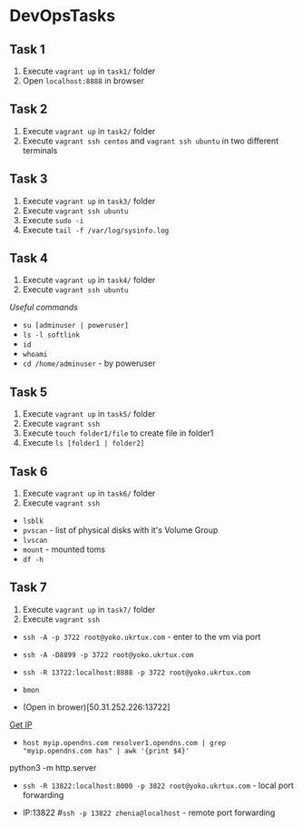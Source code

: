 # DevOpsTasks

## Task 1
1) Execute `vagrant up` in `task1/` folder
2) Open `localhost:8888` in browser

## Task 2
1) Execute `vagrant up` in `task2/` folder
2) Execute `vagrant ssh centos` and `vagrant ssh ubuntu` in two different terminals

## Task 3
1) Execute `vagrant up` in `task3/` folder
2) Execute `vagrant ssh ubuntu`
3) Execute `sudo -i`
4) Execute `tail -f /var/log/sysinfo.log`

## Task 4
1) Execute `vagrant up` in `task4/` folder
2) Execute `vagrant ssh ubuntu`

*Useful commands*

* `su [adminuser | poweruser]`
* `ls -l softlink`
* `id`
* `whoami`
* `cd /home/adminuser` - by poweruser

## Task 5
1) Execute `vagrant up` in `task5/` folder
2) Execute `vagrant ssh`
3) Execute `touch folder1/file` to create file in folder1
4) Execute `ls [folder1 | folder2]`

## Task 6
1) Execute `vagrant up` in `task6/` folder
2) Execute `vagrant ssh`

* `lsblk`
* `pvscan` - list of physical disks with it's Volume Group
* `lvscan`
* `mount` - mounted toms
* `df -h`

## Task 7
1) Execute `vagrant up` in `task7/` folder
2) Execute `vagrant ssh`

* `ssh -A -p 3722 root@yoko.ukrtux.com` - enter to the vm via port
* `ssh -A -D8899 -p 3722 root@yoko.ukrtux.com`

* `ssh -R 13722:localhost:8888 -p 3722 root@yoko.ukrtux.com`
* `bmon`
* (Open in brower)[50.31.252.226:13722]

[Get IP](https://www.getip.org/)


* `host myip.opendns.com resolver1.opendns.com | grep "myip.opendns.com has" | awk '{print $4}'`



python3 -m http.server 
* `ssh -R 13822:localhost:8000 -p 3822 root@yoko.ukrtux.com` - local port forwarding

* IP:13822 #`ssh -p 13822 zhenia@localhost` - remote port forwarding

